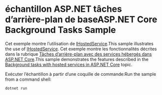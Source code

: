 # <a name="aspnet-core-background-tasks-sample"></a><span data-ttu-id="b49aa-101">échantillon ASP.NET tâches d’arrière-plan de base</span><span class="sxs-lookup"><span data-stu-id="b49aa-101">ASP.NET Core Background Tasks Sample</span></span>

<span data-ttu-id="b49aa-102">Cet exemple montre l’utilisation de [IHostedService](https://docs.microsoft.com/dotnet/api/microsoft.extensions.hosting.ihostedservice).</span><span class="sxs-lookup"><span data-stu-id="b49aa-102">This sample illustrates the use of [IHostedService](https://docs.microsoft.com/dotnet/api/microsoft.extensions.hosting.ihostedservice).</span></span> <span data-ttu-id="b49aa-103">Cet exemple montre les fonctionnalités décrites dans la rubrique [Tâches d’arrière-plan avec des services hébergés dans ASP.NET Core](https://docs.microsoft.com/aspnet/core/fundamentals/host/hosted-services).</span><span class="sxs-lookup"><span data-stu-id="b49aa-103">This sample demonstrates the features described in the [Background tasks with hosted services in ASP.NET Core](https://docs.microsoft.com/aspnet/core/fundamentals/host/hosted-services) topic.</span></span>

<span data-ttu-id="b49aa-104">Exécuter l’échantillon à partir d’une coquille de commande:</span><span class="sxs-lookup"><span data-stu-id="b49aa-104">Run the sample from a command shell:</span></span>

```
dotnet run
```
